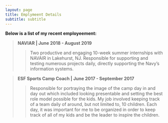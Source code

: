 ```yaml
---
layout: page
title: Emplymeent Details
subtitle: subtitle
---
```


__Below is a list of my recent employeement:__

>__NAVIAR | June 2018 - August 2019__
>>Two productive and engaging 10-week summer internships with NAVAIR in Lakehurst, NJ. Responsible for supporting and testing numerous projects daily, directly supporting the Navy’s information systems.

>__ESF Sports Camp Coach | June 2017 - September 2017__
>>Responsible for portraying the image of the camp day in and day out which included looking presentable and setting the best role model possible for the kids. My job involved keeping track of a team daily of around, but not limited to, 10 children. Each day, it was important for me to be organized in order to keep track of all of my kids and be the leader to inspire the children.